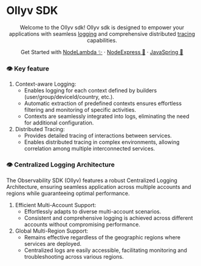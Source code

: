 # Ollyv SDK

<p align="center">
Welcome to the Ollyv sdk! Ollyv sdk is designed to empower your applications with seamless <a href="https://aws-observability.github.io/observability-best-practices/signals/logs/">logging</a> and comprehensive distributed <a href="https://aws-observability.github.io/observability-best-practices/signals/traces/">tracing</a> capabilities.
</p>

<p align="center">
  Get Started with <a href="./sdk/lambda/README.md"> NodeLambda ✨</a>
  ·
  <a href="./sdk/express/README.md"> NodeExpress 👟</a>
  ·
  <a href="./sdk/spring/README.md"> JavaSpring 🦚</a>
</p>

### 👁️ Key feature
1. Context-aware Logging:
    * Enables logging for each context defined by builders (user/group/deviceId/country, etc.).
    * Automatic extraction of predefined contexts ensures effortless filtering and monitoring of specific activities.
    * Contexts are seamlessly integrated into logs, eliminating the need for additional configuration.
1. Distributed Tracing:
    * Provides detailed tracing of interactions between services.
    * Enables distributed tracing in complex environments, allowing correlation among multiple interconnected services.

### 👁️ Centralized Logging Architecture
The Observability SDK (Ollyv) features a robust Centralized Logging Architecture, ensuring seamless application across multiple accounts and regions while guaranteeing optimal performance.
1. Efficient Multi-Account Support:
    * Effortlessly adapts to diverse multi-account scenarios.
    * Consistent and comprehensive logging is achieved across different accounts without compromising performance.
1. Global Multi-Region Support:
    * Remains effective regardless of the geographic regions where services are deployed.
    * Centralized logs are easily accessible, facilitating monitoring and troubleshooting across various regions.
